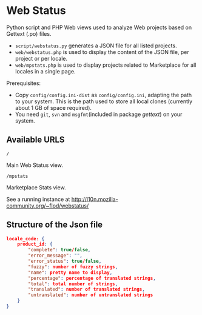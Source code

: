 Web Status
=========

Python script and PHP Web views used to analyze Web projects based on Gettext (.po) files.
* ```script/webstatus.py``` generates a JSON file for all listed projects.
* ```web/webstatus.php``` is used to display the content of the JSON file, per project or per locale.
* ```web/mpstats.php``` is used to display projects related to Marketplace for all locales in a single page.

Prerequisites:
* Copy ```config/config.ini-dist``` as ```config/config.ini```, adapting the path to your system. This is the path used to store all local clones (currently about 1 GB of space required).
* You need ```git```, ```svn``` and ```msgfmt```(included in package *gettext*) on your system.

## Available URLS
```
/
```
Main Web Status view.

```
/mpstats
```
Marketplace Stats view.

See a running instance at http://l10n.mozilla-community.org/~flod/webstatus/

## Structure of the Json file

```JSON
locale_code: {
    product_id: {
        "complete": true/false,
        "error_message": "",
        "error_status": true/false,
        "fuzzy": number of fuzzy strings,
        "name": pretty name to display,
        "percentage": percentage of translated strings,
        "total": total number of strings,
        "translated": number of translated strings,
        "untranslated": number of untranslated strings
    }
}
```
